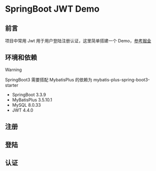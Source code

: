 # SpringBoot JWT Demo

## 前言

项目中常用 Jwt 用于用户登陆注册认证，这里简单搭建一个 Demo，[参考掘金](https://juejin.cn/post/7231467050311761977)

## 环境和依赖

> [!WARNING]
> SpringBoot3 需要搭配 MybatisPlus 的依赖为 mybatis-plus-spring-boot3-starter

- SpringBoot 3.3.9
- MyBatisPlus 3.5.10.1
- MySQL 8.0.33
- JWT 4.4.0

## 注册

## 登陆

## 认证